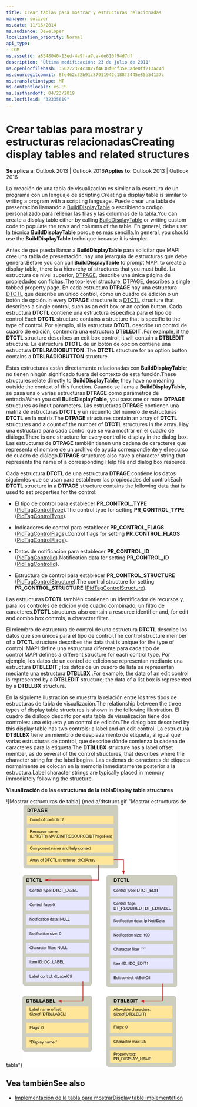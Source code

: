 ```yaml
---
title: Crear tablas para mostrar y estructuras relacionadas
manager: soliver
ms.date: 11/16/2014
ms.audience: Developer
localization_priority: Normal
api_type:
- COM
ms.assetid: a8548040-13ed-4a9f-a7ca-de610f94d7df
description: 'Última modificación: 23 de julio de 2011'
ms.openlocfilehash: 350272324c3827f4630f0cf35e3ade0ff213ac4d
ms.sourcegitcommit: 8fe462c32b91c87911942c188f3445e85a54137c
ms.translationtype: MT
ms.contentlocale: es-ES
ms.lasthandoff: 04/23/2019
ms.locfileid: "32335619"
---
```

# <a name="creating-display-tables-and-related-structures"></a><span data-ttu-id="2c18d-103">Crear tablas para mostrar y estructuras relacionadas</span><span class="sxs-lookup"><span data-stu-id="2c18d-103">Creating display tables and related structures</span></span>
  
<span data-ttu-id="2c18d-104">**Se aplica a**: Outlook 2013 | Outlook 2016</span><span class="sxs-lookup"><span data-stu-id="2c18d-104">**Applies to**: Outlook 2013 | Outlook 2016</span></span> 
  
<span data-ttu-id="2c18d-105">La creación de una tabla de visualización es similar a la escritura de un programa con un lenguaje de scripting.</span><span class="sxs-lookup"><span data-stu-id="2c18d-105">Creating a display table is similar to writing a program with a scripting language.</span></span> <span data-ttu-id="2c18d-106">Puede crear una tabla de presentación llamando a [BuildDisplayTable](builddisplaytable.md) o escribiendo código personalizado para rellenar las filas y las columnas de la tabla.</span><span class="sxs-lookup"><span data-stu-id="2c18d-106">You can create a display table either by calling [BuildDisplayTable](builddisplaytable.md) or writing custom code to populate the rows and columns of the table.</span></span> <span data-ttu-id="2c18d-107">En general, debe usar la técnica **BuildDisplayTable** porque es más sencilla.</span><span class="sxs-lookup"><span data-stu-id="2c18d-107">In general, you should use the **BuildDisplayTable** technique because it is simpler.</span></span> 
  
<span data-ttu-id="2c18d-108">Antes de que pueda llamar a **BuildDisplayTable** para solicitar que MAPI cree una tabla de presentación, hay una jerarquía de estructuras que debe generar.</span><span class="sxs-lookup"><span data-stu-id="2c18d-108">Before you can call **BuildDisplayTable** to prompt MAPI to create a display table, there is a hierarchy of structures that you must build.</span></span> <span data-ttu-id="2c18d-109">La estructura de nivel superior, [DTPAGE](dtpage.md), describe una única página de propiedades con fichas.</span><span class="sxs-lookup"><span data-stu-id="2c18d-109">The top-level structure, [DTPAGE](dtpage.md), describes a single tabbed property page.</span></span> <span data-ttu-id="2c18d-110">En cada estructura **DTPAGE** hay una estructura [DTCTL](dtctl.md) que describe un único control, como un cuadro de edición o un botón de opción.</span><span class="sxs-lookup"><span data-stu-id="2c18d-110">In every **DTPAGE** structure is a [DTCTL](dtctl.md) structure that describes a single control, such as an edit box or an option button.</span></span> <span data-ttu-id="2c18d-111">Cada estructura **DTCTL** contiene una estructura específica para el tipo de control.</span><span class="sxs-lookup"><span data-stu-id="2c18d-111">Each **DTCTL** structure contains a structure that is specific to the type of control.</span></span> <span data-ttu-id="2c18d-112">Por ejemplo, si la estructura **DTCTL** describe un control de cuadro de edición, contendrá una estructura **DTBLEDIT** .</span><span class="sxs-lookup"><span data-stu-id="2c18d-112">For example, if the **DTCTL** structure describes an edit box control, it will contain a **DTBLEDIT** structure.</span></span> <span data-ttu-id="2c18d-113">La estructura **DTCTL** de un botón de opción contiene una estructura **DTBLRADIOBUTTON** .</span><span class="sxs-lookup"><span data-stu-id="2c18d-113">The **DTCTL** structure for an option button contains a **DTBLRADIOBUTTON** structure.</span></span> 
  
<span data-ttu-id="2c18d-114">Estas estructuras están directamente relacionadas con **BuildDisplayTable**; no tienen ningún significado fuera del contexto de esta función.</span><span class="sxs-lookup"><span data-stu-id="2c18d-114">These structures relate directly to **BuildDisplayTable**; they have no meaning outside the context of this function.</span></span> <span data-ttu-id="2c18d-115">Cuando se llama a **BuildDisplayTable**, se pasa una o varias estructuras **DTPAGE** como parámetros de entrada.</span><span class="sxs-lookup"><span data-stu-id="2c18d-115">When you call **BuildDisplayTable**, you pass one or more **DTPAGE** structures as input parameters.</span></span> <span data-ttu-id="2c18d-116">Las estructuras **DTPAGE** contienen una matriz de estructuras **DTCTL** y un recuento del número de estructuras **DTCTL** en la matriz.</span><span class="sxs-lookup"><span data-stu-id="2c18d-116">The **DTPAGE** structures contain an array of **DTCTL** structures and a count of the number of **DTCTL** structures in the array.</span></span> <span data-ttu-id="2c18d-117">Hay una estructura para cada control que se va a mostrar en el cuadro de diálogo.</span><span class="sxs-lookup"><span data-stu-id="2c18d-117">There is one structure for every control to display in the dialog box.</span></span> <span data-ttu-id="2c18d-118">Las estructuras de **DTPAGE** también tienen una cadena de caracteres que representa el nombre de un archivo de ayuda correspondiente y el recurso de cuadro de diálogo.</span><span class="sxs-lookup"><span data-stu-id="2c18d-118">**DTPAGE** structures also have a character string that represents the name of a corresponding Help file and dialog box resource.</span></span> 
  
<span data-ttu-id="2c18d-119">Cada estructura **DTCTL** de una estructura **DTPAGE** contiene los datos siguientes que se usan para establecer las propiedades del control:</span><span class="sxs-lookup"><span data-stu-id="2c18d-119">Each **DTCTL** structure in a **DTPAGE** structure contains the following data that is used to set properties for the control:</span></span> 
  
- <span data-ttu-id="2c18d-120">El tipo de control para establecer **PR_CONTROL_TYPE** ([PidTagControlType](pidtagcontroltype-canonical-property.md)).</span><span class="sxs-lookup"><span data-stu-id="2c18d-120">The control type for setting **PR_CONTROL_TYPE** ([PidTagControlType](pidtagcontroltype-canonical-property.md)).</span></span>
    
- <span data-ttu-id="2c18d-121">Indicadores de control para establecer **PR_CONTROL_FLAGS** ([PidTagControlFlags](pidtagcontrolflags-canonical-property.md)).</span><span class="sxs-lookup"><span data-stu-id="2c18d-121">Control flags for setting **PR_CONTROL_FLAGS** ([PidTagControlFlags](pidtagcontrolflags-canonical-property.md)).</span></span>
    
- <span data-ttu-id="2c18d-122">Datos de notificación para establecer **PR_CONTROL_ID** ([PidTagControlId](pidtagcontrolid-canonical-property.md)).</span><span class="sxs-lookup"><span data-stu-id="2c18d-122">Notification data for setting **PR_CONTROL_ID** ([PidTagControlId](pidtagcontrolid-canonical-property.md)).</span></span>
    
- <span data-ttu-id="2c18d-123">Estructura de control para establecer **PR_CONTROL_STRUCTURE** ([PidTagControlStructure](pidtagcontrolstructure-canonical-property.md)).</span><span class="sxs-lookup"><span data-stu-id="2c18d-123">The control structure for setting **PR_CONTROL_STRUCTURE** ([PidTagControlStructure](pidtagcontrolstructure-canonical-property.md)).</span></span>
    
<span data-ttu-id="2c18d-124">Las estructuras **DTCTL** también contienen un identificador de recursos y, para los controles de edición y de cuadro combinado, un filtro de caracteres.</span><span class="sxs-lookup"><span data-stu-id="2c18d-124">**DTCTL** structures also contain a resource identifier and, for edit and combo box controls, a character filter.</span></span> 
  
<span data-ttu-id="2c18d-125">El miembro de estructura de control de una estructura **DTCTL** describe los datos que son únicos para el tipo de control.</span><span class="sxs-lookup"><span data-stu-id="2c18d-125">The control structure member of a **DTCTL** structure describes the data that is unique for the type of control.</span></span> <span data-ttu-id="2c18d-126">MAPI define una estructura diferente para cada tipo de control.</span><span class="sxs-lookup"><span data-stu-id="2c18d-126">MAPI defines a different structure for each control type.</span></span> <span data-ttu-id="2c18d-127">Por ejemplo, los datos de un control de edición se representan mediante una estructura **DTBLEDIT** ; los datos de un cuadro de lista se representan mediante una estructura **DTBLLBX** .</span><span class="sxs-lookup"><span data-stu-id="2c18d-127">For example, the data of an edit control is represented by a **DTBLEDIT** structure; the data of a list box is represented by a **DTBLLBX** structure.</span></span> 
  
<span data-ttu-id="2c18d-128">En la siguiente ilustración se muestra la relación entre los tres tipos de estructuras de tabla de visualización.</span><span class="sxs-lookup"><span data-stu-id="2c18d-128">The relationship between the three types of display table structures is shown in the following illustration.</span></span> <span data-ttu-id="2c18d-129">El cuadro de diálogo descrito por esta tabla de visualización tiene dos controles: una etiqueta y un control de edición.</span><span class="sxs-lookup"><span data-stu-id="2c18d-129">The dialog box described by this display table has two controls: a label and an edit control.</span></span> <span data-ttu-id="2c18d-130">La estructura **DTBLLBX** tiene un miembro de desplazamiento de etiqueta, al igual que varias estructuras de control, que describe dónde comienza la cadena de caracteres para la etiqueta.</span><span class="sxs-lookup"><span data-stu-id="2c18d-130">The **DTBLLBX** structure has a label offset member, as do several of the control structures, that describes where the character string for the label begins.</span></span> <span data-ttu-id="2c18d-131">Las cadenas de caracteres de etiqueta normalmente se colocan en la memoria inmediatamente posterior a la estructura.</span><span class="sxs-lookup"><span data-stu-id="2c18d-131">Label character strings are typically placed in memory immediately following the structure.</span></span> 
  
<span data-ttu-id="2c18d-132">**Visualización de las estructuras de la tabla**</span><span class="sxs-lookup"><span data-stu-id="2c18d-132">**Display table structures**</span></span>
  
<span data-ttu-id="2c18d-133">![Mostrar estructuras de tabla] (media/dtstruct.gif "Mostrar estructuras de tabla")</span><span class="sxs-lookup"><span data-stu-id="2c18d-133">![Display table structures](media/dtstruct.gif "Display table structures")</span></span>
  
## <a name="see-also"></a><span data-ttu-id="2c18d-134">Vea también</span><span class="sxs-lookup"><span data-stu-id="2c18d-134">See also</span></span>

- [<span data-ttu-id="2c18d-135">Implementación de la tabla para mostrar</span><span class="sxs-lookup"><span data-stu-id="2c18d-135">Display table implementation</span></span>](display-table-implementation.md)

